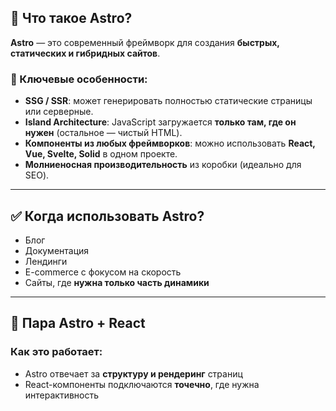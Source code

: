 ## 🚀 Что такое Astro?

**Astro** — это современный фреймворк для создания **быстрых, статических и гибридных сайтов**.

### 🧩 Ключевые особенности:

- **SSG / SSR**: может генерировать полностью статические страницы или серверные.
- **Island Architecture**: JavaScript загружается **только там, где он нужен** (остальное — чистый HTML).
- **Компоненты из любых фреймворков**: можно использовать **React, Vue, Svelte, Solid** в одном проекте.
- **Молниеносная производительность** из коробки (идеально для SEO).

---

## ✅ Когда использовать Astro?

- Блог
- Документация
- Лендинги
- E-commerce с фокусом на скорость
- Сайты, где **нужна только часть динамики**

---

## 🤝 Пара Astro + React

### Как это работает:

- Astro отвечает за **структуру и рендеринг** страниц
- React-компоненты подключаются **точечно**, где нужна интерактивность
